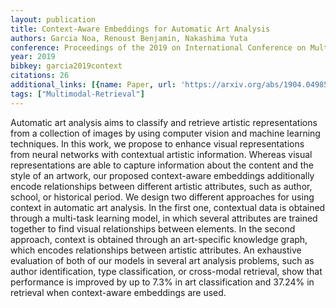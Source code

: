 ```yaml
---
layout: publication
title: Context-Aware Embeddings for Automatic Art Analysis
authors: Garcia Noa, Renoust Benjamin, Nakashima Yuta
conference: Proceedings of the 2019 on International Conference on Multimedia Retrieval
year: 2019
bibkey: garcia2019context
citations: 26
additional_links: [{name: Paper, url: 'https://arxiv.org/abs/1904.04985'}]
tags: ["Multimodal-Retrieval"]
---
```

Automatic art analysis aims to classify and retrieve artistic representations
from a collection of images by using computer vision and machine learning
techniques. In this work, we propose to enhance visual representations from
neural networks with contextual artistic information. Whereas visual
representations are able to capture information about the content and the style
of an artwork, our proposed context-aware embeddings additionally encode
relationships between different artistic attributes, such as author, school, or
historical period. We design two different approaches for using context in
automatic art analysis. In the first one, contextual data is obtained through a
multi-task learning model, in which several attributes are trained together to
find visual relationships between elements. In the second approach, context is
obtained through an art-specific knowledge graph, which encodes relationships
between artistic attributes. An exhaustive evaluation of both of our models in
several art analysis problems, such as author identification, type
classification, or cross-modal retrieval, show that performance is improved by
up to 7.3% in art classification and 37.24% in retrieval when context-aware
embeddings are used.